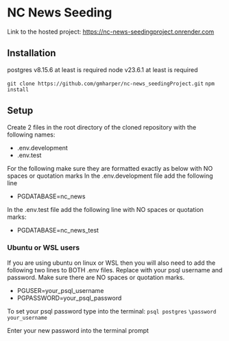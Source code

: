 # NC News Seeding

Link to the hosted project: https://nc-news-seedingproject.onrender.com

## **Installation**

postgres v8.15.6 at least is required
node v23.6.1 at least is required

`git clone https://github.com/gmharper/nc-news_seedingProject.git`
`npm install`

## **Setup**

Create 2 files in the root directory of the cloned repository with the following names:

- .env.development
- .env.test

For the following make sure they are formatted exactly as below with NO spaces or quotation marks
In the .env.development file add the following line

- PGDATABASE=nc_news

In the .env.test file add the following line with NO spaces or quotation marks:

- PGDATABASE=nc_news_test

### Ubuntu or WSL users

If you are using ubuntu on linux or WSL then you will also need to add the following two lines to BOTH .env files. Replace with your psql username and password.
Make sure there are NO spaces or quotation marks.

- PGUSER=your_psql_username
- PGPASSWORD=your_psql_password

To set your psql password type into the terminal:
`psql postgres`
`\password your_username`

Enter your new password into the terminal prompt
